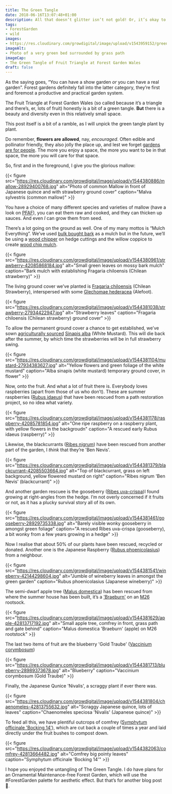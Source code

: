 ```yaml
---
title: The Green Tangle
date: 2018-06-16T13:07:48+01:00
description: All that doesn’t glitter isn’t not gold! Or, it’s okay to have a green garden like a forest garden
tags: 
- ForestGarden
- wild
images: 
- https://res.cloudinary.com/growdigital/image/upload/v1543959152/green-triangle-42802735621.jpg
imageAlt: 
- Photo of a very green bed surrounded by grass path
imageCap:
- The Green Tangle of Fruit Triangle at Forest Garden Wales
draft: false
---
```


As the saying goes, “You can have a show garden _or_ you can have a real garden”. Forest gardens definitely fall into the latter category, they’re first and foremost a productive and practical garden system. 

The Fruit Triangle at Forest Garden Wales (so called because it’s a triangle and there’s, er, lots of fruit) honestly is a bit of a green tangle. **But** there is a beauty and diversity even in this relatively small space.

This post itself is a bit of a ramble, as I will unpick the green tangle plant by plant.

Do remember, **flowers are allowed**, nay, _encouraged_. Often edible and pollinator friendly, they also jolly the place up, and lest we forget [gardens are for people](https://mobile.twitter.com/NatureWorksGdn/status/1008341790204841984). The more you enjoy a space, the more you want to be in that space, the more you will care for that space.

So, first and in the foreground, I give you the glorious mallow:

{{< figure src="https://res.cloudinary.com/growdigital/image/upload/v1544380886/mallow-28929400768.jpg" alt="Photo of common Mallow in front of Japanese quince and with strawberry ground cover" caption="Malva sylvestris (common mallow)" >}}

You have a choice of many different species and varieties of mallow (have a look on [PFAF](https://www.pfaf.org/)), you can eat them raw and cooked, and they can thicken up sauces. And even _I_ can grow them from seed.

There’s a lot going on the ground as well. One of my many mottos is “Mulch Everything”. We’ve used [bulk bought bark](https://www.forestgarden.wales/blog/unglamorous-grunt-work/) as a mulch but in the future, we’ll be using a [wood chipper](https://duckduckgo.com/?q=wood+chipper+domestic&t=ffab&iax=images&ia=images) on hedge cuttings and the willow coppice to create [wood chip mulch](https://www.forestgarden.wales/blog/does-woodchip-mulch-rob-nitrogen-from-the-soil/).

{{< figure src="https://res.cloudinary.com/growdigital/image/upload/v1544380961/strawberry-42085868184.jpg" alt="Small green leaves on mossy bark mulch" caption="Bark mulch with establishing Fragaria chiloensis (Chilean strawberry)" >}}

The living ground cover we’ve planted is [Fragaria chiloensis](https://www.pfaf.org/user/Plant.aspx?LatinName=Fragaria+chiloensis) (Chilean Strawberry), interspersed with some [Glechomae hederacea](https://www.pfaf.org/user/Plant.aspx?LatinName=Glechoma+hederacea) (Alefoot).

{{< figure src="https://res.cloudinary.com/growdigital/image/upload/v1544381038/strawberry-27934422947.jpg" alt="Strawberry leaves" caption="Fragaria chiloensis (Chilean strawberry) ground cover" >}}

To allow the permanent ground cover a chance to get established, we’ve sown [agriculturally sourced](https://www.cotswoldseeds.com/product/mustard-sinapis-alba) [Sinapis alba](https://www.pfaf.org/user/plant.aspx?LatinName=Sinapis+alba) (White Mustard). This will die back after the summer, by which time the strawberries will be in full strawberry swing.

{{< figure src="https://res.cloudinary.com/growdigital/image/upload/v1544381104/mustard-27934383627.jpg" alt="Yellow flowers and green foliage of the white mustard" caption="Alba sinapis (white mustard) temporary ground cover, in flower" >}} 

Now, onto the fruit. And what a lot of fruit there is. Everybody loves raspberries (apart from those of us who don’t). These are summer raspberries ([Rubus idaeus](https://www.pfaf.org/user/Plant.aspx?LatinName=Rubus+idaeus)) that have been rescued from a path restoration project, so no idea what variety.

{{< figure src="https://res.cloudinary.com/growdigital/image/upload/v1544381178/raspberry-42085781854.jpg" alt="One ripe raspberry on a raspberry plant, with yellow flowers in the backgroudn" caption="A rescued early Rubus idaeus (raspberry)" >}}

Likewise, the blackcurrants ([Ribes nigrum](https://www.pfaf.org/user/Plant.aspx?LatinName=Ribes+nigrum)) have been rescued from another part of the garden, I _think_ that they’re 'Ben Nevis'. 

{{< figure src="https://res.cloudinary.com/growdigital/image/upload/v1544381379/blackcurrant-42085503664.jpg" alt="Top of blackcurrant, grass on left background, yellow flowered mustard on right" caption="Ribes nigrum 'Ben Nevis' (blackcurrant)" >}}

And another garden rescuee is the gooseberry ([Ribes uva-crispa](https://www.pfaf.org/user/Plant.aspx?LatinName=Ribes+uva-crispa))I found growing at right-angles from the hedge. I’m not overly concerned if it fruits or not, as it has a plucky survival story all of its own. 

{{< figure src="https://res.cloudinary.com/growdigital/image/upload/v1544381461/gooseberry-28929735338.jpg" alt="Barely visible wonky gooseberry in amongst green foliage" caption="A rescued Ribes uva-crispa (gooseberry), a bit wonky from a few years growing in a hedge" >}}

Now I realise that about 50% of our plants have been rescued, recycled or donated. Another one is the Japanese Raspberry ([Rubus phoenicolasius](https://www.pfaf.org/user/plant.aspx?latinname=Rubus+phoenicolasius)) from a neighbour.

{{< figure src="https://res.cloudinary.com/growdigital/image/upload/v1544381541/wineberry-42144298604.jpg" alt="Jumble of wineberry leaves in amongst the green garden" caption="Rubus phoenicolasius (Japanese wineberry)" >}}

The semi-dwarf apple tree ([Malus domestica](https://www.pfaf.org/user/plant.aspx?LatinName=Malus+domestica)) has been rescued from where the summer house has been built, it’s a ['Braeburn'](https://www.orangepippin.com/apples/braeburn) on an [M26](https://www.forestgarden.wales/blog/rootstock-reference/) rootsock.

{{< figure src="https://res.cloudinary.com/growdigital/image/upload/v1544381629/apple-42813717192.jpg" alt="Small apple tree, comfrey in front, grass path and gate behind" caption="Malus domestica 'Braeburn' (apple) on M26 rootstock" >}}

The last two items of fruit are the blueberry 'Gold Traube' ([Vaccinium corymbosum](https://www.pfaf.org/user/Plant.aspx?LatinName=Vaccinium+corymbosum))

{{< figure src="https://res.cloudinary.com/growdigital/image/upload/v1544381713/blueberry-28989373678.jpg" alt="Blueberry" caption="Vaccinium corymbosum (Gold Traube)" >}}

Finally, the Japanese Qunice 'Nivalis', a scraggy plant if ever there was.

{{< figure src="https://res.cloudinary.com/growdigital/image/upload/v1544381804/chaenomeles-42813755632.jpg" alt="Scraggy Japanese quince, lots of leaves" caption="Chaenomeles speciosa 'Nivalis' (Japanese quince)" >}}

To feed all this, we have plentiful outcrops of comfrey ([Symphytum officinale 'Bocking 14'](https://www.pfaf.org/user/Plant.aspx?LatinName=Symphytum+officinale)), which are cut back a couple of times a year and laid directly under the fruit bushes to compost down.

{{< figure src="https://res.cloudinary.com/growdigital/image/upload/v1544382063/comfrey-42813664482.jpg" alt="Comfrey big pointy leaves" caption="Symphytum officinale 'Bocking 14'" >}}

I hope you enjoyed the untangling of The Green Tangle. I do have plans for an Ornamental Maintenance-free Forest Garden, which will use the #ForestGarden palette for aesthetic effect. But that’s for another blog post 🙂.
